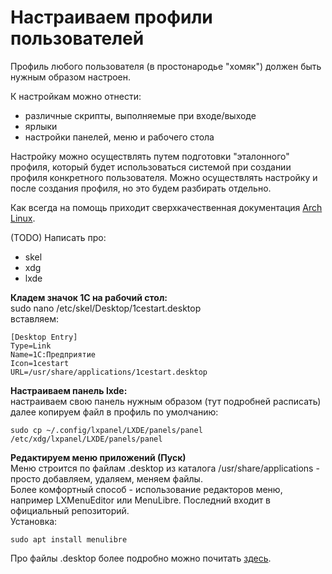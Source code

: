 # Настраиваем профили пользователей

Профиль любого пользователя (в простонародье "хомяк") должен быть нужным образом настроен. 

К настройкам можно отнести:
- различные скрипты, выполняемые при входе/выходе
- ярлыки
- настройки панелей, меню и рабочего стола

Настройку можно осуществлять путем подготовки "эталонного" профиля, который будет использоваться системой при создании профиля конкретного пользователя.
Можно осуществлять настройку и после создания профиля, но это будем разбирать отдельно.

Как всегда на помощь приходит сверхкачественная документация [Arch Linux]('https://wiki.archlinux.org/index.php/LXDE_(%D0%A0%D1%83%D1%81%D1%81%D0%BA%D0%B8%D0%B9)').


(TODO) Написать про:
- skel
- xdg
- lxde

**Кладем значок 1С на рабочий стол:**  
sudo nano /etc/skel/Desktop/1cestart.desktop  
вставляем:
```
[Desktop Entry]
Type=Link
Name=1С:Предприятие
Icon=1cestart
URL=/usr/share/applications/1cestart.desktop
```

**Настраиваем панель lxde:**  
настраиваем свою панель нужным образом (тут подробней расписать)  
далее копируем файл в профиль по умолчанию:  
```
sudo cp ~/.config/lxpanel/LXDE/panels/panel /etc/xdg/lxpanel/LXDE/panels/panel
```

**Редактируем меню приложений (Пуск)**  
Меню строится по файлам .desktop из каталога /usr/share/applications - просто добавляем, удаляем, меняем файлы.  
Более комфортный способ - использование редакторов меню, например LXMenuEditor или MenuLibre. Последний входит в официальный репозиторий.  
Установка:
```
sudo apt install menulibre
```
Про файлы .desktop более подробно можно почитать [здесь](https://specifications.freedesktop.org/desktop-entry-spec/latest/).  
